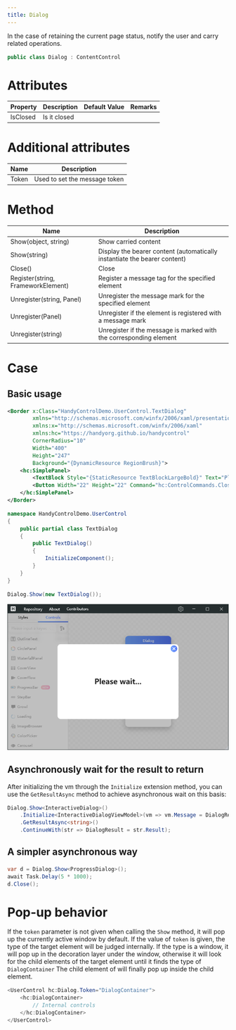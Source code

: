 ```yaml
---
title: Dialog
---
```


In the case of retaining the current page status, notify the user and carry related operations.

```cs
public class Dialog : ContentControl
```

# Attributes
|Property|Description|Default Value|Remarks|
|-|-|-|-|
|IsClosed|Is it closed||||

# Additional attributes
|Name|Description|
|-|-|
| Token | Used to set the message token |

# Method
|Name|Description|
|-|-|
| Show(object, string) | Show carried content |
| Show<T>(string) | Display the bearer content (automatically instantiate the bearer content) |
| Close() | Close |
| Register(string, FrameworkElement) | Register a message tag for the specified element |
| Unregister(string, Panel) | Unregister the message mark for the specified element |
| Unregister(Panel) | Unregister if the element is registered with a message mark |
| Unregister(string) | Unregister if the message is marked with the corresponding element |

# Case
## Basic usage

```xml
<Border x:Class="HandyControlDemo.UserControl.TextDialog"
        xmlns="http://schemas.microsoft.com/winfx/2006/xaml/presentation"
        xmlns:x="http://schemas.microsoft.com/winfx/2006/xaml"
        xmlns:hc="https://handyorg.github.io/handycontrol"
        CornerRadius="10"
        Width="400"
        Height="247"
        Background="{DynamicResource RegionBrush}">
    <hc:SimplePanel>
        <TextBlock Style="{StaticResource TextBlockLargeBold}" Text="Please Wait"/>
        <Button Width="22" Height="22" Command="hc:ControlCommands.Close" Style="{StaticResource ButtonIcon}" Foreground="{DynamicResource PrimaryBrush}" hc:IconElement.Geometry="{StaticResource ErrorGeometry}" Padding="0" HorizontalAlignment="Right" VerticalAlignment="Top" Margin="0,4,4,0"/>    
    </hc:SimplePanel>
</Border>
```

```cs
namespace HandyControlDemo.UserControl
{
    public partial class TextDialog
    {
        public TextDialog()
        {
            InitializeComponent();
        }
    }
}
```

```cs
Dialog.Show(new TextDialog());
```

![Dialog](https://raw.githubusercontent.com/HandyOrg/HandyOrgResource/master/HandyControl/Resources/Dialog.png)

## Asynchronously wait for the result to return

After initializing the vm through the `Initialize` extension method, you can use the `GetResultAsync` method to achieve asynchronous wait on this basis:

```cs
Dialog.Show<InteractiveDialog>()
    .Initialize<InteractiveDialogViewModel>(vm => vm.Message = DialogResult)
    .GetResultAsync<string>()
    .ContinueWith(str => DialogResult = str.Result);
```

## A simpler asynchronous way

```cs
var d = Dialog.Show<ProgressDialog>();
await Task.Delay(5 * 1000);
d.Close();
```

# Pop-up behavior

If the `token` parameter is not given when calling the `Show` method, it will pop up the currently active window by default. If the value of `token` is given, the type of the target element will be judged internally. If the type is a window, it will pop up in the decoration layer under the window, otherwise it will look for the child elements of the target element until it finds the type of `DialogContainer` The child element of will finally pop up inside the child element.

```cs
<UserControl hc:Dialog.Token="DialogContainer">
    <hc:DialogContainer>
        // Internal controls
    </hc:DialogContainer>
</UserControl>
```